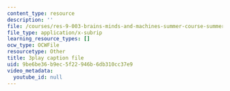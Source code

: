 ```yaml
---
content_type: resource
description: ''
file: /courses/res-9-003-brains-minds-and-machines-summer-course-summer-2015/9be6be36b9ec5f22946b6db310cc37e9_7eUfAb8de8c.vtt
file_type: application/x-subrip
learning_resource_types: []
ocw_type: OCWFile
resourcetype: Other
title: 3play caption file
uid: 9be6be36-b9ec-5f22-946b-6db310cc37e9
video_metadata:
  youtube_id: null
---
```

